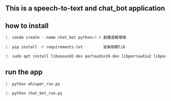 
## This is a speech-to-text and chat_bot application


## how to install
```python
1. conda create --name chat_bot python=3.9 創建虛擬環境
  
2. pip install -r requirements.txt         安裝相關lib

3. sudo apt install libasound2-dev portaudio19-dev libportaudio2 libportaudiocpp0 ffmpeg  根據linux硬體系統有些版本，需要額外安裝
```

## run the app
```python
1. python whisper_run.py 
  
2. python chat_bot_run.py 
```
